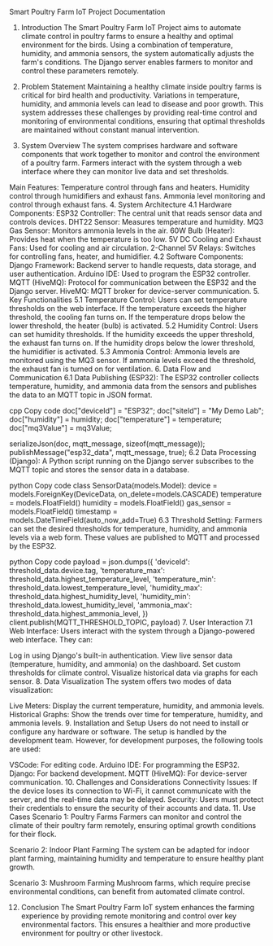 Smart Poultry Farm IoT Project Documentation
1. Introduction
The Smart Poultry Farm IoT Project aims to automate climate control in poultry farms to ensure a healthy and optimal environment for the birds. Using a combination of temperature, humidity, and ammonia sensors, the system automatically adjusts the farm's conditions. The Django server enables farmers to monitor and control these parameters remotely.

2. Problem Statement
Maintaining a healthy climate inside poultry farms is critical for bird health and productivity. Variations in temperature, humidity, and ammonia levels can lead to disease and poor growth. This system addresses these challenges by providing real-time control and monitoring of environmental conditions, ensuring that optimal thresholds are maintained without constant manual intervention.

3. System Overview
The system comprises hardware and software components that work together to monitor and control the environment of a poultry farm. Farmers interact with the system through a web interface where they can monitor live data and set thresholds.

Main Features:
Temperature control through fans and heaters.
Humidity control through humidifiers and exhaust fans.
Ammonia level monitoring and control through exhaust fans.
4. System Architecture
4.1 Hardware Components:
ESP32 Controller: The central unit that reads sensor data and controls devices.
DHT22 Sensor: Measures temperature and humidity.
MQ3 Gas Sensor: Monitors ammonia levels in the air.
60W Bulb (Heater): Provides heat when the temperature is too low.
5V DC Cooling and Exhaust Fans: Used for cooling and air circulation.
2-Channel 5V Relays: Switches for controlling fans, heater, and humidifier.
4.2 Software Components:
Django Framework: Backend server to handle requests, data storage, and user authentication.
Arduino IDE: Used to program the ESP32 controller.
MQTT (HiveMQ): Protocol for communication between the ESP32 and the Django server.
HiveMQ: MQTT broker for device-server communication.
5. Key Functionalities
5.1 Temperature Control:
Users can set temperature thresholds on the web interface.
If the temperature exceeds the higher threshold, the cooling fan turns on.
If the temperature drops below the lower threshold, the heater (bulb) is activated.
5.2 Humidity Control:
Users can set humidity thresholds.
If the humidity exceeds the upper threshold, the exhaust fan turns on.
If the humidity drops below the lower threshold, the humidifier is activated.
5.3 Ammonia Control:
Ammonia levels are monitored using the MQ3 sensor.
If ammonia levels exceed the threshold, the exhaust fan is turned on for ventilation.
6. Data Flow and Communication
6.1 Data Publishing (ESP32):
The ESP32 controller collects temperature, humidity, and ammonia data from the sensors and publishes the data to an MQTT topic in JSON format.

cpp
Copy code
doc["deviceId"] = "ESP32";
doc["siteId"] = "My Demo Lab";
doc["humidity"] = humidity;
doc["temperature"] = temperature;
doc["mq3Value"] = mq3Value;

serializeJson(doc, mqtt_message, sizeof(mqtt_message));
publishMessage("esp32_data", mqtt_message, true);
6.2 Data Processing (Django):
A Python script running on the Django server subscribes to the MQTT topic and stores the sensor data in a database.

python
Copy code
class SensorData(models.Model):
    device = models.ForeignKey(DeviceData, on_delete=models.CASCADE)
    temperature = models.FloatField()
    humidity = models.FloatField()
    gas_sensor = models.FloatField()
    timestamp = models.DateTimeField(auto_now_add=True)
6.3 Threshold Setting:
Farmers can set the desired thresholds for temperature, humidity, and ammonia levels via a web form. These values are published to MQTT and processed by the ESP32.

python
Copy code
payload = json.dumps({
    'deviceId': threshold_data.device.tag,
    'temperature_max': threshold_data.highest_temperature_level,
    'temperature_min': threshold_data.lowest_temperature_level,
    'humidity_max': threshold_data.highest_humidity_level,
    'humidity_min': threshold_data.lowest_humidity_level,
    'ammonia_max': threshold_data.highest_ammonia_level,
})
client.publish(MQTT_THRESHOLD_TOPIC, payload)
7. User Interaction
7.1 Web Interface:
Users interact with the system through a Django-powered web interface. They can:

Log in using Django's built-in authentication.
View live sensor data (temperature, humidity, and ammonia) on the dashboard.
Set custom thresholds for climate control.
Visualize historical data via graphs for each sensor.
8. Data Visualization
The system offers two modes of data visualization:

Live Meters: Display the current temperature, humidity, and ammonia levels.
Historical Graphs: Show the trends over time for temperature, humidity, and ammonia levels.
9. Installation and Setup
Users do not need to install or configure any hardware or software. The setup is handled by the development team. However, for development purposes, the following tools are used:

VSCode: For editing code.
Arduino IDE: For programming the ESP32.
Django: For backend development.
MQTT (HiveMQ): For device-server communication.
10. Challenges and Considerations
Connectivity Issues:
If the device loses its connection to Wi-Fi, it cannot communicate with the server, and the real-time data may be delayed.
Security:
Users must protect their credentials to ensure the security of their accounts and data.
11. Use Cases
Scenario 1: Poultry Farms
Farmers can monitor and control the climate of their poultry farm remotely, ensuring optimal growth conditions for their flock.

Scenario 2: Indoor Plant Farming
The system can be adapted for indoor plant farming, maintaining humidity and temperature to ensure healthy plant growth.

Scenario 3: Mushroom Farming
Mushroom farms, which require precise environmental conditions, can benefit from automated climate control.

12. Conclusion
The Smart Poultry Farm IoT system enhances the farming experience by providing remote monitoring and control over key environmental factors. This ensures a healthier and more productive environment for poultry or other livestock.
